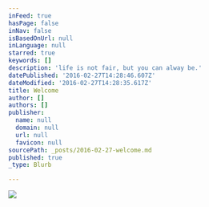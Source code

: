 ```yaml
---
inFeed: true
hasPage: false
inNav: false
isBasedOnUrl: null
inLanguage: null
starred: true
keywords: []
description: 'life is not fair, but you can alway be.'
datePublished: '2016-02-27T14:28:46.607Z'
dateModified: '2016-02-27T14:28:35.617Z'
title: Welcome
author: []
authors: []
publisher:
  name: null
  domain: null
  url: null
  favicon: null
sourcePath: _posts/2016-02-27-welcome.md
published: true
_type: Blurb

---
```

![](https://the-grid-user-content.s3-us-west-2.amazonaws.com/37b57b0e-da3b-441c-9701-dfc5c9585372.JPG)